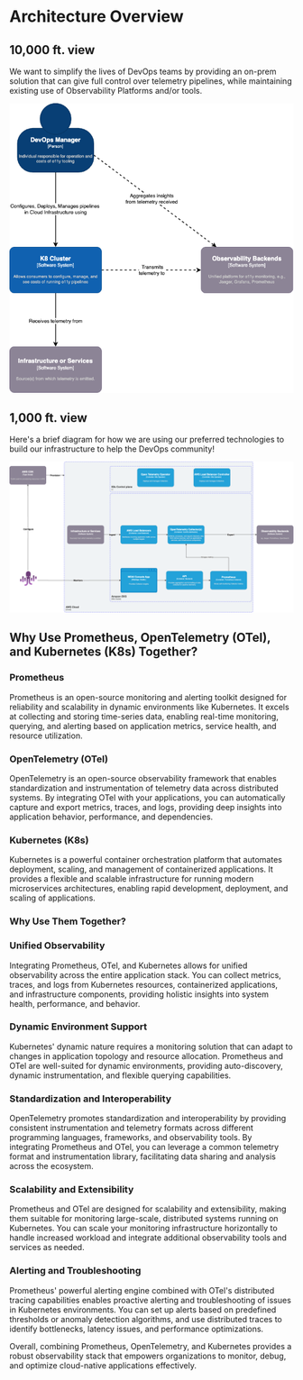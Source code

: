 # Architecture Overview

## 10,000 ft. view

We want to simplify the lives of DevOps teams by providing an on-prem solution that can give full control over telemetry pipelines, while maintaining existing use of Observability Platforms and/or tools.

![![System & Users](../media/arch-c1.png)](../media/arch-c1.png)

## 1,000 ft. view

Here's a brief diagram for how we are using our preferred technologies to build our infrastructure to help the DevOps community!

[![Container Diagram](../media/arch-c2.png)](../media/arch-c2.png)

## Why Use Prometheus, OpenTelemetry (OTel), and Kubernetes (K8s) Together?

### Prometheus
Prometheus is an open-source monitoring and alerting toolkit designed for reliability and scalability in dynamic environments like Kubernetes. It excels at collecting and storing time-series data, enabling real-time monitoring, querying, and alerting based on application metrics, service health, and resource utilization.

### OpenTelemetry (OTel)
OpenTelemetry is an open-source observability framework that enables standardization and instrumentation of telemetry data across distributed systems. By integrating OTel with your applications, you can automatically capture and export metrics, traces, and logs, providing deep insights into application behavior, performance, and dependencies.

### Kubernetes (K8s)
Kubernetes is a powerful container orchestration platform that automates deployment, scaling, and management of containerized applications. It provides a flexible and scalable infrastructure for running modern microservices architectures, enabling rapid development, deployment, and scaling of applications.

### Why Use Them Together?

### Unified Observability
Integrating Prometheus, OTel, and Kubernetes allows for unified observability across the entire application stack. You can collect metrics, traces, and logs from Kubernetes resources, containerized applications, and infrastructure components, providing holistic insights into system health, performance, and behavior.

### Dynamic Environment Support
Kubernetes' dynamic nature requires a monitoring solution that can adapt to changes in application topology and resource allocation. Prometheus and OTel are well-suited for dynamic environments, providing auto-discovery, dynamic instrumentation, and flexible querying capabilities.

### Standardization and Interoperability
OpenTelemetry promotes standardization and interoperability by providing consistent instrumentation and telemetry formats across different programming languages, frameworks, and observability tools. By integrating Prometheus and OTel, you can leverage a common telemetry format and instrumentation library, facilitating data sharing and analysis across the ecosystem.

### Scalability and Extensibility
Prometheus and OTel are designed for scalability and extensibility, making them suitable for monitoring large-scale, distributed systems running on Kubernetes. You can scale your monitoring infrastructure horizontally to handle increased workload and integrate additional observability tools and services as needed.

### Alerting and Troubleshooting
Prometheus' powerful alerting engine combined with OTel's distributed tracing capabilities enables proactive alerting and troubleshooting of issues in Kubernetes environments. You can set up alerts based on predefined thresholds or anomaly detection algorithms, and use distributed traces to identify bottlenecks, latency issues, and performance optimizations.

Overall, combining Prometheus, OpenTelemetry, and Kubernetes provides a robust observability stack that empowers organizations to monitor, debug, and optimize cloud-native applications effectively.

